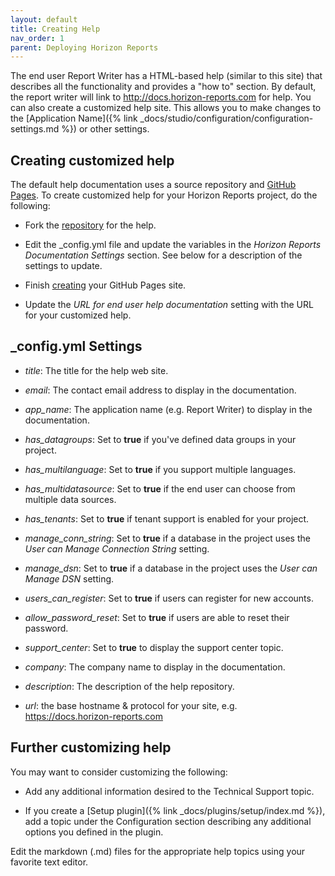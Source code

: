 ```yaml
---
layout: default
title: Creating Help
nav_order: 1
parent: Deploying Horizon Reports
---
```


The end user Report Writer has a HTML-based help (similar to this site) that describes all the functionality and provides a "how to" section. By default, the report writer will link to http://docs.horizon-reports.com for help. You can also create a customized help site. This allows you to make changes to the [Application Name]({% link _docs/studio/configuration/configuration-settings.md %}) or other settings. 

## Creating customized help
The default help documentation uses a source repository and [GitHub Pages](https://pages.github.com/). To create customized help for your Horizon Reports project, do the following:

* Fork the [repository](https://github.com/tmansuy/HorizonReportsDocs) for the help. 

* Edit the _config.yml file and update the variables in the *Horizon Reports Documentation Settings* section. See below for a description of the settings to update.

* Finish [creating](https://docs.github.com/en/pages/getting-started-with-github-pages/creating-a-github-pages-site) your GitHub Pages site.

* Update the *URL for end user help documentation* setting with the URL for your customized help.

## _config.yml Settings

* *title*: The title for the help web site.

* *email*: The contact email address to display in the documentation.

* *app_name*: The application name (e.g. Report Writer) to display in the documentation.

* *has_datagroups*: Set to **true** if you've defined data groups in your project.

* *has_multilanguage*: Set to **true** if you support multiple languages.

* *has_multidatasource*: Set to **true** if the end user can choose from multiple data sources.

* *has_tenants*: Set to **true** if tenant support is enabled for your project.

* *manage_conn_string*: Set to **true** if a database in the project uses the *User can Manage Connection String* setting.

* *manage_dsn*: Set to **true** if a database in the project uses the *User can Manage DSN* setting.

* *users_can_register*: Set to **true** if users can register for new accounts.

* *allow_password_reset*: Set to **true** if users are able to reset their password.

* *support_center*: Set to **true** to display the support center topic.

* *company*: The company name to display in the documentation.

* *description*: The description of the help repository.

* *url*: the base hostname & protocol for your site, e.g. https://docs.horizon-reports.com

## Further customizing help
You may want to consider customizing the following:

* Add any additional information desired to the Technical Support topic.

* If you create a [Setup plugin]({% link _docs/plugins/setup/index.md %}), add a topic under the Configuration section describing any additional options you defined in the plugin.

Edit the markdown (.md) files for the appropriate help topics using your favorite text editor.